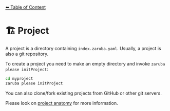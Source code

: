 [⬅️ Table of Content](../../README.md)

# 🏗️ Project

A project is a directory containing `index.zaruba.yaml`. Usually, a project is also a git repository.

To create a project you need to make an empty directory and invoke `zaruba please initProject`:

```bash
cd myproject
zaruba please initProject
```

You can also clone/fork existing projects from GitHub or other git servers.

Please look on [project anatomy](./project-anatomy.md) for more information. 